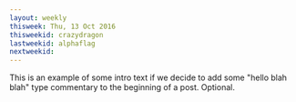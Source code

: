 ```yaml
---
layout: weekly
thisweek: Thu, 13 Oct 2016
thisweekid: crazydragon
lastweekid: alphaflag
nextweekid:
---
```


This is an example of some intro text if we decide to add some "hello blah blah" type commentary to the beginning of a post. Optional.
